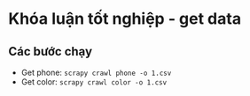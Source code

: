 # Khóa luận tốt nghiệp - get data

## Các bước chạy
- Get phone: `scrapy crawl phone -o 1.csv`
- Get color: `scrapy crawl color -o 1.csv`

